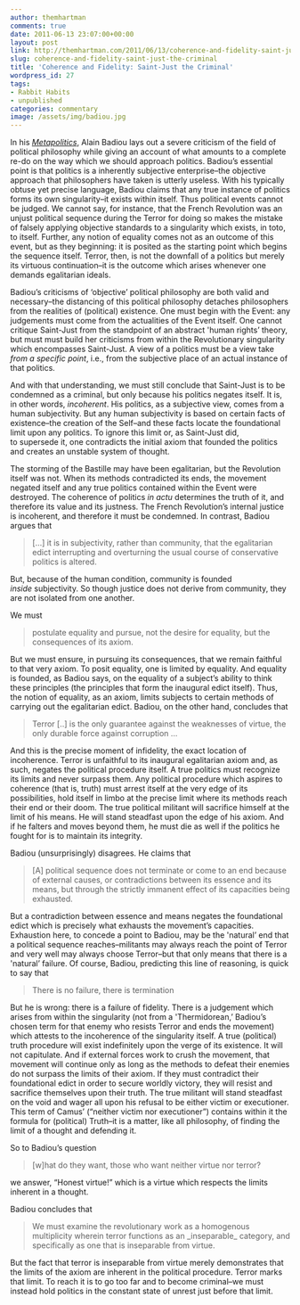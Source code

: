 ```yaml
---
author: themhartman
comments: true
date: 2011-06-13 23:07:00+00:00
layout: post
link: http://themhartman.com/2011/06/13/coherence-and-fidelity-saint-just-the-criminal/
slug: coherence-and-fidelity-saint-just-the-criminal
title: 'Coherence and Fidelity: Saint-Just the Criminal'
wordpress_id: 27
tags:
- Rabbit Habits
- unpublished
categories: commentary
image: /assets/img/badiou.jpg
---
```


In his _[Metapolitics](http://www.amazon.com/Metapolitics-Alain-Badiou/dp/184467035X)_, Alain Badiou lays out a severe criticism of the field of political philosophy while giving an account of what amounts to a complete re-do on the way which we should approach politics. Badiou’s essential point is that politics is a inherently subjective enterprise–the objective approach that philosophers have taken is utterly useless. With his typically obtuse yet precise language, Badiou claims that any true instance of politics forms its own singularity–it exists within itself. Thus political events cannot be judged. We cannot say, for instance, that the French Revolution was an unjust political sequence during the Terror for doing so makes the mistake of falsely applying objective standards to a singularity which exists, in toto, to itself. Further, any notion of equality comes not as an outcome of this event, but as they beginning: it is posited as the starting point which begins the sequence itself. Terror, then, is not the downfall of a politics but merely its virtuous continuation–it is the outcome which arises whenever one demands egalitarian ideals.

Badiou’s criticisms of ‘objective’ political philosophy are both valid and necessary–the distancing of this political philosophy detaches philosophers from the realities of (political) existence. One must begin with the Event: any judgements must come from the actualities of the Event itself. One cannot critique Saint-Just from the standpoint of an abstract 'human rights’ theory, but must must build her criticisms from within the Revolutionary singularity which encompasses Saint-Just. A view of a politics must be a view take _from a specific point_, i.e., from the subjective place of an actual instance of that politics.

And with that understanding, we must still conclude that Saint-Just is to be condemned as a criminal, but only because his politics negates itself. It is, in other words, _incoherent_. His politics, as a subjective view, comes from a human subjectivity. But any human subjectivity is based on certain facts of existence–the creation of the Self–and these facts locate the foundational limit upon any politics. To ignore this limit or, as Saint-Just did, to supersede it, one contradicts the initial axiom that founded the politics and creates an unstable system of thought.

The storming of the Bastille may have been egalitarian, but the Revolution itself was not. When its methods contradicted its ends, the movement negated itself and any true politics contained within the Event were destroyed. The coherence of politics _in actu_ determines the truth of it, and therefore its value and its justness. The French Revolution’s internal justice is incoherent, and therefore it must be condemned. In contrast, Badiou argues that


<blockquote>[…] it is in subjectivity, rather than community, that the egalitarian edict interrupting and overturning the usual course of conservative politics is altered.</blockquote>


But, because of the human condition, community is founded _inside_ subjectivity. So though justice does not derive from community, they are not isolated from one another.

We must


<blockquote>postulate equality and pursue, not the desire for equality, but the consequences of its axiom.</blockquote>


But we must ensure, in pursuing its consequences, that we remain faithful to that very axiom. To posit equality, one is limited by equality. And equality is founded, as Badiou says, on the equality of a subject’s ability to think these principles (the principles that form the inaugural edict itself). Thus, the notion of equality, as an axiom, limits subjects to certain methods of carrying out the egalitarian edict. Badiou, on the other hand, concludes that


<blockquote>Terror [..] is the only guarantee against the weaknesses of virtue, the only durable force against corruption …</blockquote>


And this is the precise moment of infidelity, the exact location of incoherence. Terror is unfaithful to its inaugural egalitarian axiom and, as such, negates the political procedure itself. A true politics must recognize its limits and never surpass them. Any political procedure which aspires to coherence (that is, truth) must arrest itself at the very edge of its possibilities, hold itself in limbo at the precise limit where its methods reach their end or their doom. The true political militant will sacrifice himself at the limit of his means. He will stand steadfast upon the edge of his axiom. And if he falters and moves beyond them, he must die as well if the politics he fought for is to maintain its integrity.

Badiou (unsurprisingly) disagrees. He claims that


<blockquote>[A] political sequence does not terminate or come to an end because of external causes, or contradictions between its essence and its means, but through the strictly immanent effect of its capacities being exhausted.</blockquote>


But a contradiction between essence and means negates the foundational edict which is precisely what exhausts the movement’s capacities. Exhaustion here, to concede a point to Badiou, may be the 'natural’ end that a political sequence reaches–militants may always reach the point of Terror and very well may always choose Terror–but that only means that there is a 'natural’ failure. Of course, Badiou, predicting this line of reasoning, is quick to say that


<blockquote>There is no failure, there is termination</blockquote>


But he is wrong: there is a failure of fidelity. There is a judgement which arises from within the singularity (not from a 'Thermidorean,’ Badiou’s chosen term for that enemy who resists Terror and ends the movement) which attests to the incoherence of the singularity itself. A true (political) truth procedure will exist indefinitely upon the verge of its existence. It will not capitulate. And if external forces work to crush the movement, that movement will continue only as long as the methods to defeat their enemies do not surpass the limits of their axiom. If they must contradict their foundational edict in order to secure worldly victory, they will resist and sacrifice themselves upon their truth. The true militant will stand steadfast on the void and wager all upon his refusal to be either victim or executioner. This term of Camus’ (“neither victim nor executioner”) contains within it the formula for (political) Truth–it is a matter, like all philosophy, of finding the limit of a thought and defending it.

So to Badiou’s question


<blockquote>[w]hat do they want, those who want neither virtue nor terror?</blockquote>


we answer, “Honest virtue!” which is a virtue which respects the limits inherent in a thought.

Badiou concludes that


<blockquote>We must examine the revolutionary work as a homogenous multiplicity wherein terror functions as an _inseparable_ category, and specifically as one that is inseparable from virtue.</blockquote>


But the fact that terror is inseparable from virtue merely demonstrates that the limits of the axiom are inherent in the political procedure. Terror marks that limit. To reach it is to go too far and to become criminal–we must instead hold politics in the constant state of unrest just before that limit.

